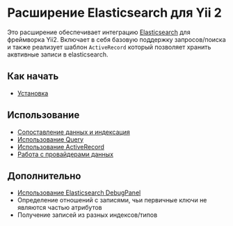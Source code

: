 Расширение Elasticsearch для Yii 2
=================================

Это расширение обеспечивает интеграцию [Elasticsearch](https://www.elastic.co/products/elasticsearch) для фреймворка Yii2.
Включает в себя базовую поддержку запросов/поиска и также реализует шаблон `ActiveRecord` который позволяет хранить аквтивные записи в elasticsearch.

Как начать
---------------

* [Установка](installation.md)

Использование
----- 
* [Сопоставление данных и индексация](mapping-indexing.md)
* [Использование Query](usage-query.md)
* [Использование ActiveRecord](usage-ar.md)
* [Работа с провайдерами данных](usage-data-providers.md)

Дополнительно
-----------------
* [Использование Elasticsearch DebugPanel](topics-debug.md)
* Определение отношений с записями, чьи первичные ключи не являются частью атрибутов
* Получение записей из разных индексов/типов
